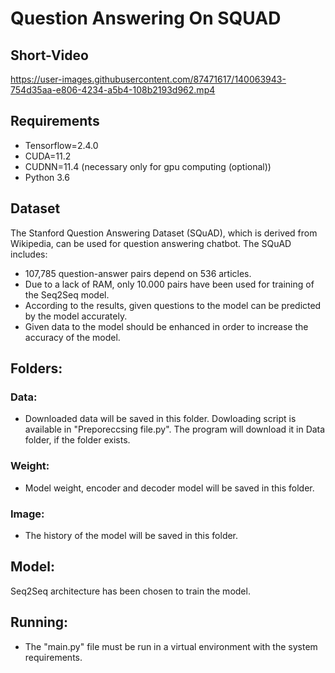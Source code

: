 # Question Answering On SQUAD
## Short-Video
https://user-images.githubusercontent.com/87471617/140063943-754d35aa-e806-4234-a5b4-108b2193d962.mp4
 
 

## Requirements
- Tensorflow=2.4.0
- CUDA=11.2
- CUDNN=11.4 (necessary only for gpu computing (optional))
- Python 3.6 

## Dataset
The Stanford Question Answering Dataset (SQuAD), which is derived from Wikipedia, can be used for question answering chatbot. The SQuAD includes:
- 107,785 question-answer pairs depend on 536 articles.
- Due to a lack of RAM, only 10.000 pairs have been used for training of the Seq2Seq model.
- According to the results, given questions to the model can be predicted by the model accurately.
- Given data to the model should be enhanced in order to increase the accuracy of the model.

## Folders:
### Data: 
- Downloaded data will be saved in this folder. Dowloading script is available in "Preporeccsing file.py". The program will download it in Data folder, if the folder exists.
### Weight:
- Model weight, encoder and decoder model will be saved in this folder.
### Image:
- The history of the model will be saved in this folder.


## Model:
Seq2Seq architecture has been chosen to train the model.

## Running:
- The "main.py" file must be run in a virtual environment with the system requirements. 

